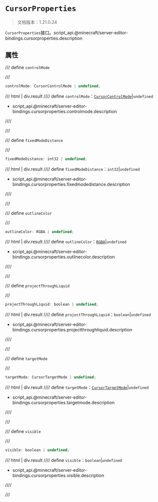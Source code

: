 # `CursorProperties`

> 文档版本：1.21.0.24

`CursorProperties`接口。script_api.@minecraft/server-editor-bindings.cursorproperties.description

## 属性

/// define
`controlMode`


///

```js
controlMode: CursorControlMode | undefined;
```

/// html | div.result
//// define
`controlMode`：[`CursorControlMode`](./cursorcontrolmode.md)|`undefined`

- script_api.@minecraft/server-editor-bindings.cursorproperties.controlmode.description


////

///


/// define
`fixedModeDistance`


///

```js
fixedModeDistance: int32 | undefined;
```

/// html | div.result
//// define
`fixedModeDistance`：`int32`|`undefined`

- script_api.@minecraft/server-editor-bindings.cursorproperties.fixedmodedistance.description


////

///


/// define
`outlineColor`


///

```js
outlineColor: RGBA | undefined;
```

/// html | div.result
//// define
`outlineColor`：[`RGBA`](../../server/beta/rgba.md)|`undefined`

- script_api.@minecraft/server-editor-bindings.cursorproperties.outlinecolor.description


////

///


/// define
`projectThroughLiquid`


///

```js
projectThroughLiquid: boolean | undefined;
```

/// html | div.result
//// define
`projectThroughLiquid`：`boolean`|`undefined`

- script_api.@minecraft/server-editor-bindings.cursorproperties.projectthroughliquid.description


////

///


/// define
`targetMode`


///

```js
targetMode: CursorTargetMode | undefined;
```

/// html | div.result
//// define
`targetMode`：[`CursorTargetMode`](./cursortargetmode.md)|`undefined`

- script_api.@minecraft/server-editor-bindings.cursorproperties.targetmode.description


////

///


/// define
`visible`


///

```js
visible: boolean | undefined;
```

/// html | div.result
//// define
`visible`：`boolean`|`undefined`

- script_api.@minecraft/server-editor-bindings.cursorproperties.visible.description


////

///

